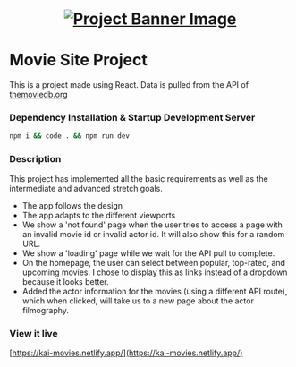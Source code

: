 <h1 align="center">
  <a href="">
    <img src="/src/assets/movies.svg" alt="Project Banner Image">
  </a>
</h1>

# Movie Site Project

This is a project made using React. Data is pulled from the API of [themoviedb.org](themoviedb.org)

### Dependency Installation & Startup Development Server

```bash
npm i && code . && npm run dev
```

### Description

This project has implemented all the basic requirements as well as the intermediate and advanced stretch goals.

- The app follows the design
- The app adapts to the different viewports
- We show a 'not found' page when the user tries to access a page with an invalid movie id or invalid actor id. It will also show this for a random URL.
- We show a 'loading' page while we wait for the API pull to complete.
- On the homepage, the user can select between popular, top-rated, and upcoming movies. I chose to display this as links instead of a dropdown because it looks better.
- Added the actor information for the movies (using a different API route), which when clicked, will take us to a new page about the actor filmography.

### View it live

[https://kai-movies.netlify.app/](https://kai-movies.netlify.app/)
